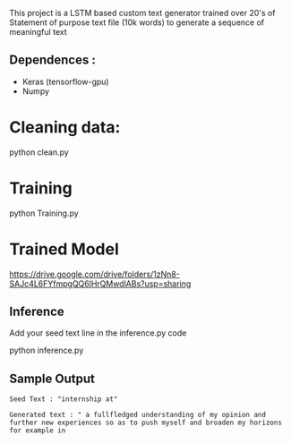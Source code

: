 This project is a LSTM based custom text generator trained over 20's of Statement of purpose text file (10k words) to generate a sequence of meaningful text 

## Dependences : 
- Keras (tensorflow-gpu) <br>
- Numpy

# Cleaning data: 

python clean.py 

# Training 

python Training.py 

# Trained Model

https://drive.google.com/drive/folders/1zNn8-SAJc4L6FYfmpgQQ6lHrQMwdlABs?usp=sharing


## Inference
Add your seed text line in the inference.py code

python inference.py 

## Sample Output 

```
Seed Text : "internship at"
```
```
Generated text : " a fullfledged understanding of my opinion and further new experiences so as to push myself and broaden my horizons for example in 
```

